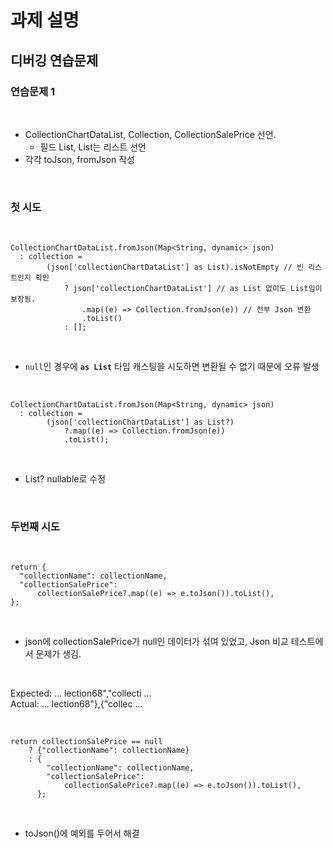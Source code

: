 # 과제 설명

## 디버깅 연습문제

### 연습문제 1

<br>

- CollectionChartDataList, Collection, CollectionSalePrice 선언.
    - 필드 List<Collection>, List<CollectionSalePrice>는 리스트 선언
- 각각 toJson, fromJson 작성

<br>

### 첫 시도

<br>

```
CollectionChartDataList.fromJson(Map<String, dynamic> json)
  : collection =
        (json['collectionChartDataList'] as List).isNotEmpty // 빈 리스트인지 확인
            ? json['collectionChartDataList'] // as List 없이도 List임이 보장됨.
                .map((e) => Collection.fromJson(e)) // 전부 Json 변환
                .toList()
            : [];
```

<br>

- `null`인 경우에 **`as List`** 타입 캐스팅을 시도하면 변환될 수 없기 때문에 오류 발생

<br>

```
CollectionChartDataList.fromJson(Map<String, dynamic> json)
  : collection =
        (json['collectionChartDataList'] as List?)
            ?.map((e) => Collection.fromJson(e))
            .toList();
```

<br>

- List? nullable로 수정

<br>

### 두번째 시도

<br>

```
return {
  "collectionName": collectionName,
  "collectionSalePrice":
      collectionSalePrice?.map((e) => e.toJson()).toList(),
};
```

<br>

- json에 collectionSalePrice가 null인 데이터가 섞여 있었고, Json 비교 테스트에서 문제가 생김.

<br>

Expected: ... lection68","collecti ...  
Actual: ... lection68"},{"collec ...

<br>

```
return collectionSalePrice == null
    ? {"collectionName": collectionName}
    : {
        "collectionName": collectionName,
        "collectionSalePrice":
            collectionSalePrice?.map((e) => e.toJson()).toList(),
      };
```

<br>

- toJson()에 예외를 두어서 해결